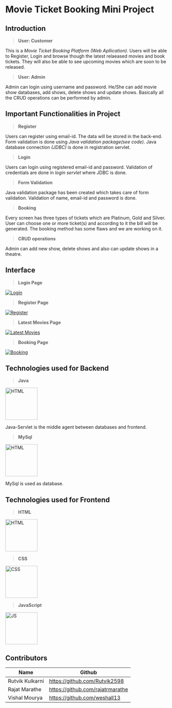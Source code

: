 # Movie Ticket Booking Mini Project

## Introduction
> **User: Customer**

This is a *Movie Ticket Booking Platform (Web Apllication)*. Users will be able to Register, Login and browse though the latest relaeased movies and book tickets. They will also be able to see upcoming movies which are soon to be released.

> **User: Admin** 

Admin can login using username and password. He/She can add movie show databases, add shows, delete shows and update shows. Basically all the CRUD operations can be performed by admin.


## Important Functionalities in Project
>  **Register**

Users can register using email-id. The data will be stored in the back-end. Form validation is done using *Java validation package(see code)*. Java database connection *(JDBC)* is done in registration servlet.

>  **Login**

Users can login using registered email-id and password. Validation of credentials are done in *login servlet* where JDBC is done.

>  **Form Validation**

Java validation package has been created which takes care of form validation. Validation of name, email-id and password is done.

>  **Booking**

Every screen has three types of tickets which are Platinum, Gold and Silver. User can choose one or more ticket(s) and according to it the bill will be generated. The booking method has some flaws and we are working on it.

>  **CRUD operations**

Admin can add new show, delete shows and also can update shows in a theatre.

## Interface

> **Login Page**

[<img src="https://firebasestorage.googleapis.com/v0/b/tixflix-18877.appspot.com/o/login.png?alt=media&token=831c4df3-3495-434f-bd1b-362f8cb3e399" alt="Login" />](https://console.firebase.google.com)

> **Register Page**

[<img src="https://firebasestorage.googleapis.com/v0/b/tixflix-18877.appspot.com/o/register.png?alt=media&token=1ddced00-830a-44c0-a901-3380bca23e7b" alt="Register" />](https://console.firebase.google.com)

> **Latest Movies Page**

[<img src="https://firebasestorage.googleapis.com/v0/b/tixflix-18877.appspot.com/o/latestmovies.png?alt=media&token=0b065382-9fa2-4e2a-8b33-a5391ccef3af" alt="Latest Movies" />](https://console.firebase.google.com)

> **Booking Page**

[<img src="https://firebasestorage.googleapis.com/v0/b/tixflix-18877.appspot.com/o/booking.png?alt=media&token=6c69a3fe-9120-45eb-9344-16573c1f3bba" alt="Booking" />](https://console.firebase.google.com)


## Technologies used for Backend
> **Java**

[<img src="https://cdn.worldvectorlogo.com/logos/java-4.svg" alt="HTML" width="100px;" />](https://worldvectorlogo.com/logo/java-4)

Java-Servlet is the middle agent between databases and frontend.

> **MySql**

[<img src="https://cdn.worldvectorlogo.com/logos/mysql.svg" alt="HTML" width="100px;" />](https://worldvectorlogo.com/logo/mysql)

MySql is used as database.

## Technologies used for Frontend
> **HTML**

[<img src="https://cdn.worldvectorlogo.com/logos/html5.svg" alt="HTML" width="100px;" />](https://worldvectorlogo.com/logo/html5)

> **CSS**

[<img src="https://cdn.worldvectorlogo.com/logos/css-5.svg" alt="CSS" width="100px;" />](https://worldvectorlogo.com/logo/css-5)

> **JavaScript**

[<img src="https://cdn.worldvectorlogo.com/logos/javascript.svg" alt="JS" width="100px;" />](https://worldvectorlogo.com/logo/javascript)


## Contributors

| Name | Github |
| ----- | ------ |
| Rutvik Kulkarni | https://github.com/Rutvik2598 | 
| Rajat Marathe | https://github.com/rajatrmarathe |
| Vishal Mourya | https://github.com/weshall13 |
